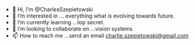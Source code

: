 - 👋 Hi, I’m @CharlesSzepietowski
- 👀 I’m interested in ... everything what is evolving towards future.
- 🌱 I’m currently learning ...top secret.
- 💞️ I’m looking to collaborate on ...vision systems
- 📫 How to reach me ...send an email charlie.szepietowski@gmail.com

<!---
CharlesSzepietowski/CharlesSzepietowski is a ✨ special ✨ repository because its `README.md` (this file) appears on your GitHub profile.
You can click the Preview link to take a look at your changes.
--->
